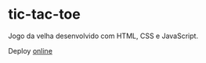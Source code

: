 # tic-tac-toe

Jogo da velha desenvolvido com HTML, CSS e JavaScript.

Deploy [online](https://tic-tac-toe-guilherme\netlify.app)
